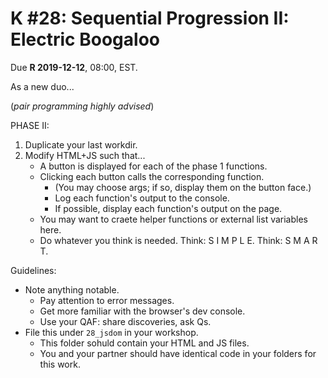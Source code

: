 # K #28: Sequential Progression II: Electric Boogaloo

Due **R 2019-12-12**, 08:00, EST.

As a new duo...

(*pair programming highly advised*)

PHASE II:

1. Duplicate your last workdir.
2. Modify HTML+JS such that...
   - A button is displayed for each of the phase 1 functions.
   - Clicking each button calls the corresponding function.
     - (You may choose args; if so, display them on the button face.)
     - Log each function's output to the console.
     - If possible, display each function's output on the page.
   - You may want to craete helper functions or external list variables here.
   - Do whatever you think is needed. Think: S I M P L E. Think: S M A R T.

Guidelines:

- Note anything notable.
  - Pay attention to error messages.
  - Get more familiar with the browser's dev console.
  - Use your QAF: share discoveries, ask Qs.
- File this under `28_jsdom` in your workshop.
  - This folder sohuld contain your HTML and JS files.
  - You and your partner should have identical code in your folders for this work.
